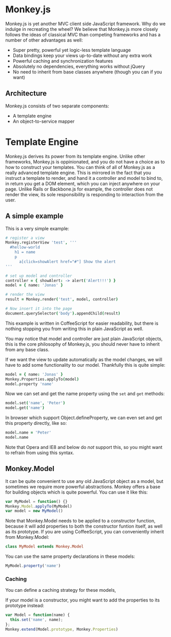 # Monkey.js

Monkey.js is yet another MVC client side JavaScript framework. Why do we indulge in recreating the wheel? We believe that Monkey.js more closely follows the ideas of classical MVC than competing frameworks and has a number of other advantages as well:

* Super pretty, powerful yet logic-less template language
* Data bindings keep your views up-to-date without any extra work
* Powerful caching and synchronization features
* Absolutely no dependencies, everything works without jQuery
* No need to inherit from base classes anywhere (though you can if you want)

## Architecture

Monkey.js consists of two separate components:
* A template engine
* An object-to-service mapper

# Template Engine

Monkey.js derives its power from its template engine. Unlike other frameworks, Monkey.js is oppinionated, and you do not have a choice as to how to construct your templates. You can think of all of Monkey.js as a really advanced template engine. This is mirrored in the fact that you instruct a template to render, and hand it a controller and model to bind to, in return you get a DOM element, which you can inject anywhere on your page. Unlike Rails or Backbone.js for example, the controller does not render the view, its sole responsibility is responding to interaction from the user.

## A simple example

This is a very simple example:

``` coffeescript
# register a view
Monkey.registerView 'test', '''
  #hellow-world
    h1 = name
    p
      a[click=showAlert href="#"] Show the alert
'''

# set up model and controller
controller = { showAlert: -> alert('Alert!!!') }
model = { name: 'Jonas' }

# render the view
result = Monkey.render('test', model, controller)

# Now insert it into the page
document.querySelector('body').appendChild(result)
```

This example is written in CoffeeScript for easier readability, but there is nothing stopping you from writing this in plain JavaScript as well.

You may notice that model and controller are just plain JavaScript objects, this is the core philosophy of Monkey.js, you should never have to inherit from any base class.

If we want the view to update automatically as the model changes, we will have to add some functionality to our model. Thankfully this is quite simple:

``` coffeescript
model = { name: 'Jonas' }
Monkey.Properties.applyTo(model)
model.property 'name'
```

Now we can set and get the name property using the `set` and `get` methods:

``` coffeescript
model.set('name', 'Peter')
model.get('name')
```

In browser which support Object.defineProperty, we can even set and get this property directly, like so:

``` coffeescript
model.name = 'Peter'
model.name
```

Note that Opera and IE8 and below do *not* support this, so you might want to refrain from using this syntax.

## Monkey.Model

It can be quite convenient to use any old JavaScript object as a model, but sometimes we require more powerful abstractions. Monkey offers a base for building objects which is quite powerful. You can use it like this:

``` javascript
var MyModel = function() {}
Monkey.Model.applyTo(MyModel)
var model = new MyModel()
```

Note that Monkey.Model needs to be applied to a constructor function, because it will add properties to both the constructor funtion itself, as well as its prototype. If you are using CoffeeScript, you can conveniently inherit from Monkey.Model:

``` coffeescript
class MyModel extends Monkey.Model
```

You can use the same property declarations in these models:

``` javascript
MyModel.property('name')
```

### Caching

You can define a caching strategy for these models,

If your model is a constructor, you might want to add the properties to its prototype instead:

``` javascript
var Model = function(name) {
  this.set('name', name);
};
Monkey.extend(Model.prototype, Monkey.Properties)
```
